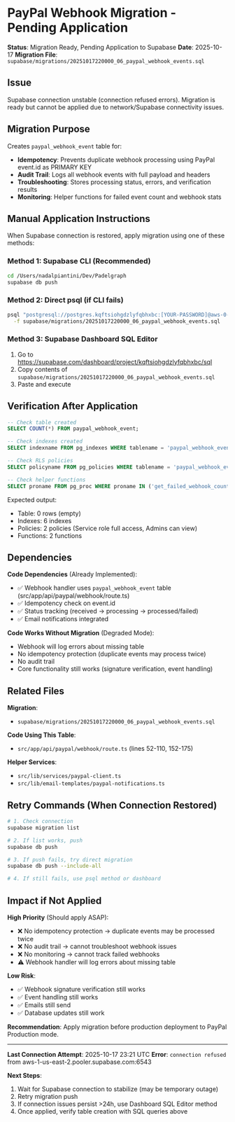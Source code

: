 # PayPal Webhook Migration - Pending Application

**Status**: Migration Ready, Pending Application to Supabase
**Date**: 2025-10-17
**Migration File**: `supabase/migrations/20251017220000_06_paypal_webhook_events.sql`

## Issue

Supabase connection unstable (connection refused errors). Migration is ready but cannot be applied due to network/Supabase connectivity issues.

## Migration Purpose

Creates `paypal_webhook_event` table for:
- **Idempotency**: Prevents duplicate webhook processing using PayPal event.id as PRIMARY KEY
- **Audit Trail**: Logs all webhook events with full payload and headers
- **Troubleshooting**: Stores processing status, errors, and verification results
- **Monitoring**: Helper functions for failed event count and webhook stats

## Manual Application Instructions

When Supabase connection is restored, apply migration using one of these methods:

### Method 1: Supabase CLI (Recommended)
```bash
cd /Users/nadalpiantini/Dev/Padelgraph
supabase db push
```

### Method 2: Direct psql (if CLI fails)
```bash
psql "postgresql://postgres.kqftsiohgdzlyfqbhxbc:[YOUR-PASSWORD]@aws-0-us-east-2.pooler.supabase.com:6543/postgres" \
  -f supabase/migrations/20251017220000_06_paypal_webhook_events.sql
```

### Method 3: Supabase Dashboard SQL Editor
1. Go to https://supabase.com/dashboard/project/kqftsiohgdzlyfqbhxbc/sql
2. Copy contents of `supabase/migrations/20251017220000_06_paypal_webhook_events.sql`
3. Paste and execute

## Verification After Application

```sql
-- Check table created
SELECT COUNT(*) FROM paypal_webhook_event;

-- Check indexes created
SELECT indexname FROM pg_indexes WHERE tablename = 'paypal_webhook_event';

-- Check RLS policies
SELECT policyname FROM pg_policies WHERE tablename = 'paypal_webhook_event';

-- Check helper functions
SELECT proname FROM pg_proc WHERE proname IN ('get_failed_webhook_count', 'get_webhook_stats');
```

Expected output:
- Table: 0 rows (empty)
- Indexes: 6 indexes
- Policies: 2 policies (Service role full access, Admins can view)
- Functions: 2 functions

## Dependencies

**Code Dependencies** (Already Implemented):
- ✅ Webhook handler uses `paypal_webhook_event` table (src/app/api/paypal/webhook/route.ts)
- ✅ Idempotency check on event.id
- ✅ Status tracking (received → processing → processed/failed)
- ✅ Email notifications integrated

**Code Works Without Migration** (Degraded Mode):
- Webhook will log errors about missing table
- No idempotency protection (duplicate events may process twice)
- No audit trail
- Core functionality still works (signature verification, event handling)

## Related Files

**Migration**:
- `supabase/migrations/20251017220000_06_paypal_webhook_events.sql`

**Code Using This Table**:
- `src/app/api/paypal/webhook/route.ts` (lines 52-110, 152-175)

**Helper Services**:
- `src/lib/services/paypal-client.ts`
- `src/lib/email-templates/paypal-notifications.ts`

## Retry Commands (When Connection Restored)

```bash
# 1. Check connection
supabase migration list

# 2. If list works, push
supabase db push

# 3. If push fails, try direct migration
supabase db push --include-all

# 4. If still fails, use psql method or dashboard
```

## Impact if Not Applied

**High Priority** (Should apply ASAP):
- ❌ No idempotency protection → duplicate events may be processed twice
- ❌ No audit trail → cannot troubleshoot webhook issues
- ❌ No monitoring → cannot track failed webhooks
- ⚠️ Webhook handler will log errors about missing table

**Low Risk**:
- ✅ Webhook signature verification still works
- ✅ Event handling still works
- ✅ Emails still send
- ✅ Database updates still work

**Recommendation**: Apply migration before production deployment to PayPal Production mode.

---

**Last Connection Attempt**: 2025-10-17 23:21 UTC
**Error**: `connection refused` from aws-1-us-east-2.pooler.supabase.com:6543

**Next Steps**:
1. Wait for Supabase connection to stabilize (may be temporary outage)
2. Retry migration push
3. If connection issues persist >24h, use Dashboard SQL Editor method
4. Once applied, verify table creation with SQL queries above
